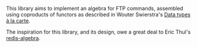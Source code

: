 This library aims to implement an algebra for FTP commands, assembled using coproducts of functors as described in
Wouter Swierstra's [Data types à la carte][1].

The inspiration for this library, and its design, owe a great deal to Eric Thul's [redis-algebra][2].

  [1]: http://www.staff.science.uu.nl/~swier004/Publications/DataTypesALaCarte.pdf
  [2]: https://github.com/ethul/redis-algebra
